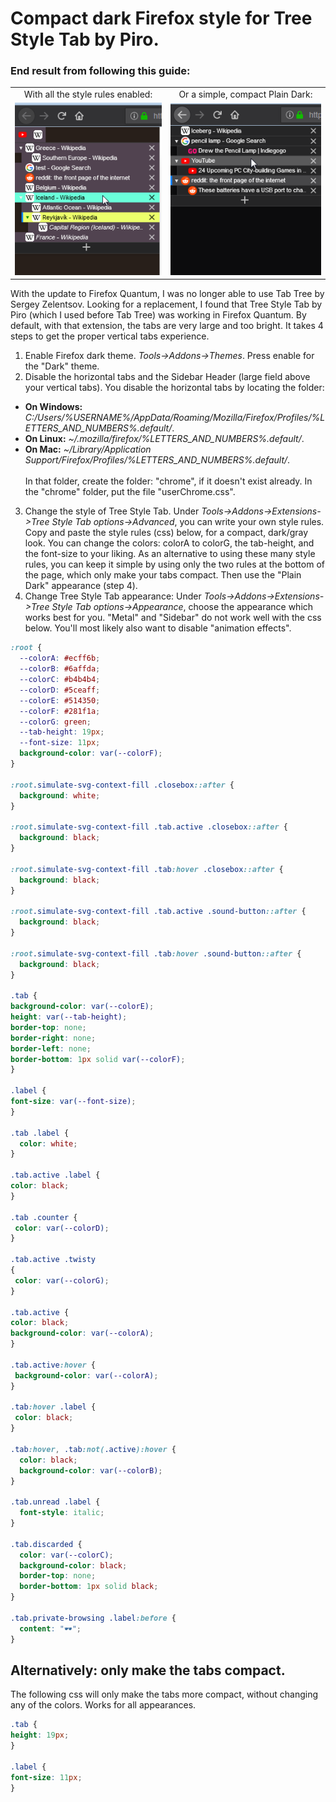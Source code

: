 # Compact dark Firefox style for Tree Style Tab by Piro.

### End result from following this guide:
<table>
    <tr>
      <td align="center">
        With all the style rules enabled:
      </td>
      <td align="center">
        Or a simple, compact Plain Dark:
      </td>
    </tr>
    <tr>
      <td>
      <img alt="screenshot" src="https://raw.githubusercontent.com/doublejim/tree-style-tab-compact-dark-style/master/screenshot.png"/>
      </td>
      <td>
        <img alt"screenshot/only compact" src="https://raw.githubusercontent.com/doublejim/tree-style-tab-compact-dark-style/master/screenshot-only-compact.png"/>
      </td>
    </tr>
</table>

With the update to Firefox Quantum, I was no longer able to use Tab Tree by Sergey Zelentsov.
Looking for a replacement, I found that Tree Style Tab by Piro (which I used before Tab Tree) was working in Firefox Quantum.
By default, with that extension, the tabs are very large and too bright.
It takes 4 steps to get the proper vertical tabs experience.
1. Enable Firefox dark theme.
*Tools->Addons->Themes*. Press enable for the "Dark" theme.
2. Disable the horizontal tabs and the Sidebar Header (large field above your vertical tabs).
You disable the horizontal tabs by locating the folder:
* **On Windows:** *C:/Users/%USERNAME%/AppData/Roaming/Mozilla/Firefox/Profiles/%LETTERS_AND_NUMBERS%.default/*.
* **On Linux:** *~/.mozilla/firefox/%LETTERS_AND_NUMBERS%.default/*.<br>
* **On Mac:** *~/Library/Application Support/Firefox/Profiles/%LETTERS_AND_NUMBERS%.default/*.<br><br>
In that folder, create the folder: "chrome", if it doesn't exist already.
In the "chrome" folder, put the file "userChrome.css".
3. Change the style of Tree Style Tab.
Under *Tools->Addons->Extensions->Tree Style Tab options->Advanced*, you can write your own style rules.
Copy and paste the style rules (css) below, for a compact, dark/gray look. You can change the colors: colorA to colorG, the tab-height, and the font-size to your liking. As an alternative to using these many style rules, you can keep it simple by using only the two rules at the bottom of the page, which only make your tabs compact. Then use the "Plain Dark" appearance (step 4).
4. Change Tree Style Tab appearance:
Under *Tools->Addons->Extensions->Tree Style Tab options->Appearance*, choose the appearance which works best for you. "Metal" and "Sidebar" do not work well with the css below.
You'll most likely also want to disable "animation effects".

```css
:root {
  --colorA: #ecff6b;
  --colorB: #6affda;
  --colorC: #b4b4b4;
  --colorD: #5ceaff;
  --colorE: #514350;
  --colorF: #281f1a;
  --colorG: green;
  --tab-height: 19px;
  --font-size: 11px;
  background-color: var(--colorF);
}

:root.simulate-svg-context-fill .closebox::after {
  background: white;
}

:root.simulate-svg-context-fill .tab.active .closebox::after {
  background: black;
}

:root.simulate-svg-context-fill .tab:hover .closebox::after {
  background: black;
}

:root.simulate-svg-context-fill .tab.active .sound-button::after {
  background: black;
}

:root.simulate-svg-context-fill .tab:hover .sound-button::after {
  background: black;
}

.tab {
background-color: var(--colorE);
height: var(--tab-height);
border-top: none;
border-right: none;
border-left: none;
border-bottom: 1px solid var(--colorF);
}

.label {
font-size: var(--font-size);
}

.tab .label {
  color: white;
}

.tab.active .label {
color: black;
}

.tab .counter {
 color: var(--colorD);
}

.tab.active .twisty
{
 color: var(--colorG);
}

.tab.active {
color: black;
background-color: var(--colorA);
}

.tab.active:hover {
 background-color: var(--colorA);
}

.tab:hover .label {
 color: black;
}

.tab:hover, .tab:not(.active):hover {
  color: black;
  background-color: var(--colorB);
}

.tab.unread .label {
  font-style: italic;
}

.tab.discarded {
  color: var(--colorC);
  background-color: black;
  border-top: none;
  border-bottom: 1px solid black;
}

.tab.private-browsing .label:before {
  content: "🕶";
}
```

## Alternatively: only make the tabs compact.

The following css will only make the tabs more compact, without changing any of the colors.
Works for all appearances.
```css
.tab {
height: 19px;
}

.label {
font-size: 11px;
}
```
